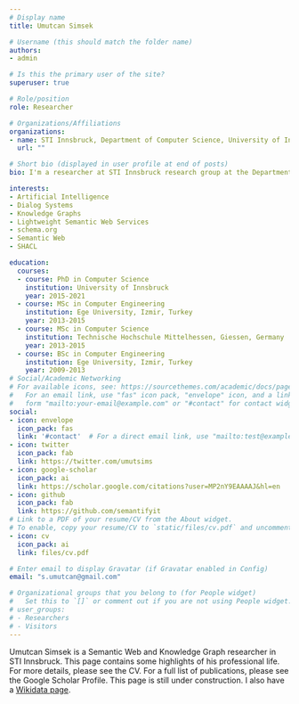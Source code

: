 ```yaml
---
# Display name
title: Umutcan Simsek

# Username (this should match the folder name)
authors:
- admin

# Is this the primary user of the site?
superuser: true

# Role/position
role: Researcher

# Organizations/Affiliations
organizations:
- name: STI Innsbruck, Department of Computer Science, University of Innsbruck
  url: ""

# Short bio (displayed in user profile at end of posts)
bio: I'm a researcher at STI Innsbruck research group at the Department of Computer Science of University of Innsbruck. My research interests include Semantic Web and Services, schema.org, Linked Open Data, Knowledge Graphs, Dialog Systems.

interests:
- Artificial Intelligence
- Dialog Systems
- Knowledge Graphs
- Lightweight Semantic Web Services
- schema.org
- Semantic Web
- SHACL

education:
  courses:
  - course: PhD in Computer Science
    institution: University of Innsbruck
    year: 2015-2021
  - course: MSc in Computer Engineering
    institution: Ege University, Izmir, Turkey
    year: 2013-2015
  - course: MSc in Computer Science
    institution: Technische Hochschule Mittelhessen, Giessen, Germany
    year: 2013-2015
  - course: BSc in Computer Engineering
    institution: Ege University, Izmir, Turkey
    year: 2009-2013
# Social/Academic Networking
# For available icons, see: https://sourcethemes.com/academic/docs/page-builder/#icons
#   For an email link, use "fas" icon pack, "envelope" icon, and a link in the
#   form "mailto:your-email@example.com" or "#contact" for contact widget.
social:
- icon: envelope
  icon_pack: fas
  link: '#contact'  # For a direct email link, use "mailto:test@example.org".
- icon: twitter
  icon_pack: fab
  link: https://twitter.com/umutsims
- icon: google-scholar
  icon_pack: ai
  link: https://scholar.google.com/citations?user=MP2nY9EAAAAJ&hl=en
- icon: github
  icon_pack: fab
  link: https://github.com/semantifyit
# Link to a PDF of your resume/CV from the About widget.
# To enable, copy your resume/CV to `static/files/cv.pdf` and uncomment the lines below.
- icon: cv
  icon_pack: ai
  link: files/cv.pdf

# Enter email to display Gravatar (if Gravatar enabled in Config)
email: "s.umutcan@gmail.com"

# Organizational groups that you belong to (for People widget)
#   Set this to `[]` or comment out if you are not using People widget.
# user_groups:
# - Researchers
# - Visitors
---
```


Umutcan Simsek is a Semantic Web and Knowledge Graph researcher in STI Innsbruck. This page contains some highlights of his professional life. For more details, please see the CV. For a full list of publications, please see the Google Scholar Profile. This page is still under construction. I also have a [Wikidata page](https://www.wikidata.org/wiki/Q57762577).
